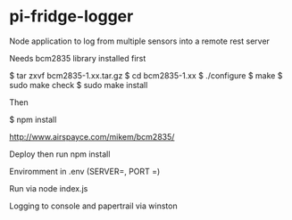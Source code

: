 # pi-fridge-logger
Node application to log from multiple sensors into a remote rest server

Needs bcm2835 library installed first

$ tar zxvf bcm2835-1.xx.tar.gz
$ cd bcm2835-1.xx
$ ./configure
$ make
$ sudo make check
$ sudo make install

Then  


$ npm install 

http://www.airspayce.com/mikem/bcm2835/

Deploy then run npm install

Enviromment in .env (SERVER=, PORT =)

Run via node index.js

Logging to console and papertrail via winston